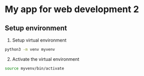 # My app for web development 2

## Setup environment

1. Setup virtual environment

```bash
python3 -m venv myvenv
```

2. Activate the virtual environment

```bash
source myvenv/bin/activate
```


